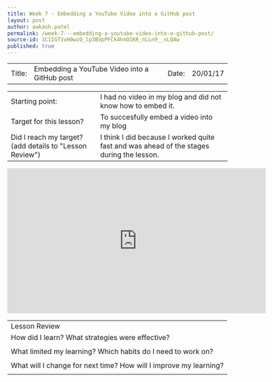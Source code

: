 ```yaml
---
title: Week 7 - Embedding a YouTube Video into a GitHub post
layout: post
author: aakash.patel
permalink: /week-7---embedding-a-youtube-video-into-a-github-post/
source-id: 1C1IGTVxH0wzO_lp3BVpPFCk4hnO1KR_nLLn9__nLQAw
published: true
---
```

<table>
  <tr>
    <td>Title:  </td>
    <td>Embedding a YouTube Video into a GitHub post</td>
    <td> Date:  </td>
    <td>20/01/17</td>
  </tr>
</table>


<table>
  <tr>
    <td>Starting point:</td>
    <td>I had no video in my blog and did not know how to embed it. </td>
  </tr>
  <tr>
    <td>Target for this lesson?</td>
    <td>To succesfully embed a video into my blog</td>
  </tr>
  <tr>
    <td>Did I reach my target? 
(add details to "Lesson Review")</td>
    <td>I think I did because I worked quite fast and was ahead of the stages during the lesson. </td>
  </tr>
</table>


<iframe width="591" height="332" src="https://www.youtube.com/embed/iM_yrugA80o?rel=0&amp;controls=0&amp;showinfo=0" frameborder="0" allowfullscreen></iframe>

<table>
  <tr>
    <td>Lesson Review</td>
  </tr>
  <tr>
    <td>How did I learn? What strategies were effective? </td>
  </tr>
  <tr>
    <td></td>
  </tr>
  <tr>
    <td>What limited my learning? Which habits do I need to work on? </td>
  </tr>
  <tr>
    <td></td>
  </tr>
  <tr>
    <td>What will I change for next time? How will I improve my learning?</td>
  </tr>
  <tr>
    <td></td>
  </tr>
</table>



